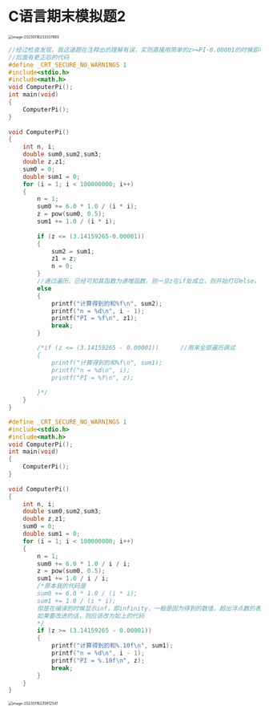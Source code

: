 # C语言期末模拟题2

<img src="C:\Users\37623\AppData\Roaming\Typora\typora-user-images\image-20230116233337885.png" alt="image-20230116233337885" style="zoom:50%;" />

```c
//经过检查发现，我这道题在注释出的理解有误，实则直接用简单的z>=PI-0.00001的时候即可！
//后面有更正后的代码
#define _CRT_SECURE_NO_WARNINGS 1
#include<stdio.h>
#include<math.h>
void ComputerPi();
int main(void)
{
	ComputerPi();
}
 
void ComputerPi()
{
	int n, i;
	double sum0,sum2,sum3;
	double z,z1;
	sum0 = 0;
	double sum1 = 0;
	for (i = 1; i < 100000000; i++)
	{
		n = 1;
		sum0 += 6.0 * 1.0 / (i * i);
		z = pow(sum0, 0.5);
		sum1 += 1.0 / (i * i);
		
        if (z <= (3.14159265-0.00001))			
		{
			sum2 = sum1;
			z1 = z;
			n = 0;
		}
        //通过遍历，已经可知其函数为递增函数，则一旦z在if处成立，则开始打印else，将原本的if值赋给else中
		else
		{
			printf("计算得到的和%f\n", sum2);
			printf("n = %d\n", i - 1);
			printf("PI = %f\n", z1);
			break;
		}

		/*if (z <= (3.14159265 - 0.00001))		//用来全部遍历调试
		{
			printf("计算得到的和%f\n", sum1);
			printf("n = %d\n", i);
			printf("PI = %f\n", z);
			
		}*/
	}
}
```

```c
#define _CRT_SECURE_NO_WARNINGS 1
#include<stdio.h>
#include<math.h>
void ComputerPi();
int main(void)
{
	ComputerPi();
}
 
void ComputerPi()
{
	int n, i;
	double sum0,sum2,sum3;
	double z,z1;
	sum0 = 0;
	double sum1 = 0;
	for (i = 1; i < 100000000; i++)
	{
		n = 1;
		sum0 += 6.0 * 1.0 / i / i;
		z = pow(sum0, 0.5);
		sum1 += 1.0 / i / i;
		/*原本我的代码是
		sum0 += 6.0 * 1.0 / (i * i);
		sum1 += 1.0 / (i * i);
		但是在编译的时候显示inf，即infinity，一般是因为得到的数值，超出浮点数的表示范围，或者分母是0；
		如果要改进的话，则应该改为如上的代码
		*/
		if (z >= (3.14159265 - 0.00001))
		{
			printf("计算得到的和%.10f\n", sum1);
			printf("n = %d\n", i - 1);
			printf("PI = %.10f\n", z);
			break;
		}
	}
}
```

<img src="C:\Users\37623\AppData\Roaming\Typora\typora-user-images\image-20230116235912541.png" alt="image-20230116235912541" style="zoom:50%;" />

